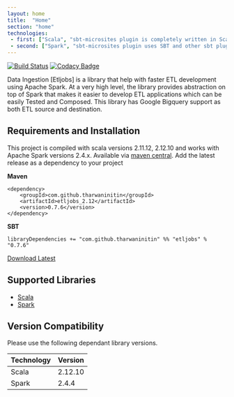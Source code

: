 ```yaml
---
layout: home
title:  "Home"
section: "home"
technologies:
 - first: ["Scala", "sbt-microsites plugin is completely written in Scala"]
 - second: ["Spark", "sbt-microsites plugin uses SBT and other sbt plugins to generate microsites easily"]
---
```


[![Build Status](https://travis-ci.org/jpzk/mockedstreams.svg?branch=master)](https://travis-ci.org/jpzk/mockedstreams)   [![Codacy Badge](https://api.codacy.com/project/badge/Grade/8abac3d072e54fa3a13dc3da04754c7b)](https://www.codacy.com/app/jpzk/mockedstreams?utm_source=github.com&amp;utm_medium=referral&amp;utm_content=jpzk/mockedstreams&amp;utm_campaign=Badge_Grade)

Data Ingestion [Etljobs] is a library that help with faster ETL development using Apache Spark. At a very high level, the library provides abstraction on top of Spark that makes it easier to develop ETL applications which can be easily Tested and Composed. This library has Google Bigquery support as both ETL source and destination.


## Requirements and Installation

This project is compiled with scala versions 2.11.12, 2.12.10 and works with Apache Spark versions 2.4.x. Available via [maven central](https://mvnrepository.com/artifact/com.github.tharwaninitin/etljobs). Add the latest release as a dependency to your project

**Maven**

    <dependency>
        <groupId>com.github.tharwaninitin</groupId>
        <artifactId>etljobs_2.12</artifactId>
        <version>0.7.6</version>
    </dependency>
    
**SBT**

    libraryDependencies += "com.github.tharwaninitin" %% "etljobs" % "0.7.6"

[Download Latest](https://github.com/tharwaninitin/etljobs/releases/tag/v0.7.6)
    

## Supported Libraries
* [Scala](https://www.scala-lang.org/)
* [Spark](https://spark.apache.org/docs/latest/)

## Version Compatibility

Please use the following dependant library versions.

| Technology           | Version     |
|----------------------|-------------|
| Scala                | 2.12.10     |
| Spark                | 2.4.4       |


